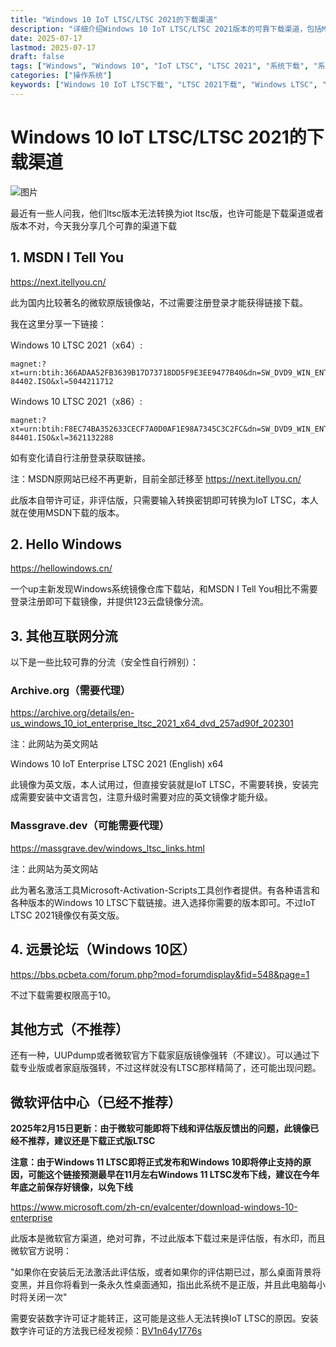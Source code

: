 ```yaml
---
title: "Windows 10 IoT LTSC/LTSC 2021的下载渠道"
description: "详细介绍Windows 10 IoT LTSC/LTSC 2021版本的可靠下载渠道，包括MSDN I Tell You、Hello Windows、Archive.org等官方和第三方下载源，以及各版本的优缺点对比和安装注意事项。"
date: 2025-07-17
lastmod: 2025-07-17
draft: false
tags: ["Windows", "Windows 10", "IoT LTSC", "LTSC 2021", "系统下载", "系统镜像"]
categories: ["操作系统"]
keywords: ["Windows 10 IoT LTSC下载", "LTSC 2021下载", "Windows LTSC", "IoT Enterprise LTSC", "系统镜像下载", "MSDN镜像"]
---
```


# Windows 10 IoT LTSC/LTSC 2021的下载渠道

![图片](https://i0.hdslb.com/bfs/article/22122ec7dd4c5a3684b375cdc314a138434359407.jpg@1192w.webp)

最近有一些人问我，他们ltsc版本无法转换为iot ltsc版，也许可能是下载渠道或者版本不对，今天我分享几个可靠的渠道下载

## 1. MSDN I Tell You

https://next.itellyou.cn/

此为国内比较著名的微软原版镜像站，不过需要注册登录才能获得链接下载。

我在这里分享一下链接：

Windows 10 LTSC 2021（x64）:
```
magnet:?xt=urn:btih:366ADAA52FB3639B17D73718DD5F9E3EE9477B40&dn=SW_DVD9_WIN_ENT_LTSC_2021_64BIT_ChnSimp_MLF_X22-84402.ISO&xl=5044211712
```

Windows 10 LTSC 2021（x86）:
```
magnet:?xt=urn:btih:F8EC74BA352633CECF7A0D0AF1E98A7345C3C2FC&dn=SW_DVD9_WIN_ENT_LTSC_2021_32BIT_ChnSimp_MLF_X22-84401.ISO&xl=3621132288
```

如有变化请自行注册登录获取链接。

注：MSDN原网站已经不再更新，目前全部迁移至 https://next.itellyou.cn/

此版本自带许可证，非评估版，只需要输入转换密钥即可转换为IoT LTSC，本人就在使用MSDN下载的版本。

## 2. Hello Windows

https://hellowindows.cn/

一个up主新发现Windows系统镜像仓库下载站，和MSDN I Tell You相比不需要登录注册即可下载镜像，并提供123云盘镜像分流。

## 3. 其他互联网分流

以下是一些比较可靠的分流（安全性自行辨别）：

### Archive.org（需要代理）

https://archive.org/details/en-us_windows_10_iot_enterprise_ltsc_2021_x64_dvd_257ad90f_202301

注：此网站为英文网站

Windows 10 IoT Enterprise LTSC 2021 (English) x64

此镜像为英文版，本人试用过，但直接安装就是IoT LTSC，不需要转换，安装完成需要安装中文语言包，注意升级时需要对应的英文镜像才能升级。

### Massgrave.dev（可能需要代理）

https://massgrave.dev/windows_ltsc_links.html

注：此网站为英文网站

此为著名激活工具Microsoft-Activation-Scripts工具创作者提供。有各种语言和各种版本的Windows 10 LTSC下载链接。进入选择你需要的版本即可。不过IoT LTSC 2021镜像仅有英文版。

## 4. 远景论坛（Windows 10区）

https://bbs.pcbeta.com/forum.php?mod=forumdisplay&fid=548&page=1

不过下载需要权限高于10。

## 其他方式（不推荐）

还有一种，UUPdump或者微软官方下载家庭版镜像强转（不建议）。可以通过下载专业版或者家庭版强转，不过这样就没有LTSC那样精简了，还可能出现问题。

## 微软评估中心（已经不推荐）

**2025年2月15日更新：由于微软可能即将下线和评估版反馈出的问题，此镜像已经不推荐，建议还是下载正式版LTSC**

**注意：由于Windows 11 LTSC即将正式发布和Windows 10即将停止支持的原因，可能这个链接预测最早在11月左右Windows 11 LTSC发布下线，建议在今年年底之前保存好镜像，以免下线**

https://www.microsoft.com/zh-cn/evalcenter/download-windows-10-enterprise

此版本是微软官方渠道，绝对可靠，不过此版本下载过来是评估版，有水印，而且微软官方说明：

"如果你在安装后无法激活此评估版，或者如果你的评估期已过，那么桌面背景将变黑，并且你将看到一条永久性桌面通知，指出此系统不是正版，并且此电脑每小时将关闭一次"

需要安装数字许可证才能转正，这可能是这些人无法转换IoT LTSC的原因。安装数字许可证的方法我已经发视频：[BV1n64y1776s](https://www.bilibili.com/video/BV1n64y1776s/) 